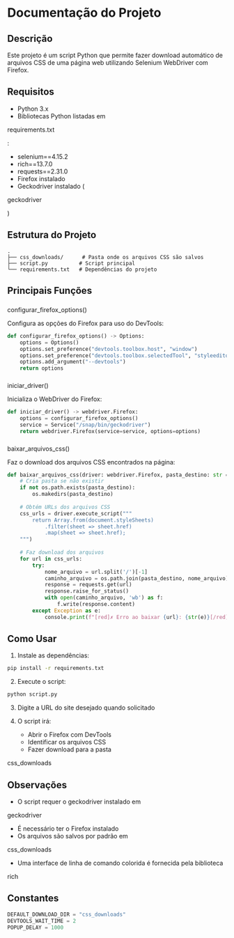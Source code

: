 
# Documentação do Projeto

## Descrição
Este projeto é um script Python que permite fazer download automático de arquivos CSS de uma página web utilizando Selenium WebDriver com Firefox.

## Requisitos
- Python 3.x
- Bibliotecas Python listadas em 

requirements.txt

:
  - selenium==4.15.2
  - rich==13.7.0 
  - requests==2.31.0
- Firefox instalado
- Geckodriver instalado (

geckodriver

)

## Estrutura do Projeto
```
.
├── css_downloads/      # Pasta onde os arquivos CSS são salvos
├── script.py          # Script principal
└── requirements.txt   # Dependências do projeto
```

## Principais Funções

### 

configurar_firefox_options()


Configura as opções do Firefox para uso do DevTools:

```python
def configurar_firefox_options() -> Options:
    options = Options()
    options.set_preference("devtools.toolbox.host", "window") 
    options.set_preference("devtools.toolbox.selectedTool", "styleeditor")
    options.add_argument("--devtools")
    return options
```

### 

iniciar_driver()


Inicializa o WebDriver do Firefox:

```python
def iniciar_driver() -> webdriver.Firefox:
    options = configurar_firefox_options()
    service = Service("/snap/bin/geckodriver")
    return webdriver.Firefox(service=service, options=options)
```

### 

baixar_arquivos_css()


Faz o download dos arquivos CSS encontrados na página:

```python
def baixar_arquivos_css(driver: webdriver.Firefox, pasta_destino: str = "css_downloads") -> list:
    # Cria pasta se não existir
    if not os.path.exists(pasta_destino):
        os.makedirs(pasta_destino)
        
    # Obtém URLs dos arquivos CSS
    css_urls = driver.execute_script("""
        return Array.from(document.styleSheets)
            .filter(sheet => sheet.href)
            .map(sheet => sheet.href);
    """)
    
    # Faz download dos arquivos
    for url in css_urls:
        try:
            nome_arquivo = url.split('/')[-1]
            caminho_arquivo = os.path.join(pasta_destino, nome_arquivo)
            response = requests.get(url)
            response.raise_for_status()
            with open(caminho_arquivo, 'wb') as f:
                f.write(response.content)
        except Exception as e:
            console.print(f"[red]✗ Erro ao baixar {url}: {str(e)}[/red]")
```

## Como Usar

1. Instale as dependências:
```bash
pip install -r requirements.txt
```

2. Execute o script:
```bash
python script.py
```

3. Digite a URL do site desejado quando solicitado

4. O script irá:
   - Abrir o Firefox com DevTools
   - Identificar os arquivos CSS
   - Fazer download para a pasta 

css_downloads



## Observações
- O script requer o geckodriver instalado em 

geckodriver


- É necessário ter o Firefox instalado
- Os arquivos são salvos por padrão em 

css_downloads


- Uma interface de linha de comando colorida é fornecida pela biblioteca 

rich


## Constantes
```python
DEFAULT_DOWNLOAD_DIR = "css_downloads"
DEVTOOLS_WAIT_TIME = 2
POPUP_DELAY = 1000
```
